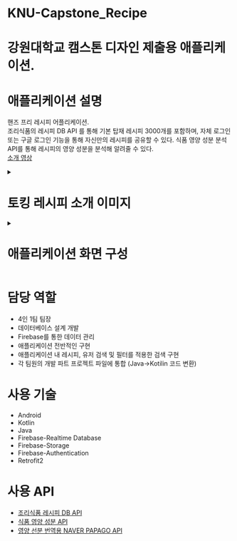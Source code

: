 # KNU-Capstone_Recipe
# 강원대학교 캠스톤 디자인 제출용 애플리케이션.

# 애플리케이션 설명
핸즈 프리 레시피 어플리케이션.  
조리식품의 레시피 DB API 를 통해 기본 탑재 레시피 3000개를 포함하며, 자체 로그인 또는 구글 로그인 기능을 통해 자신만의 레시피를 공유할 수 있다.
식품 영양 성분 분석 API를 통해 레시피의 영양 성분을 분석해 알려줄 수 있다.  
[소개 영상](https://youtu.be/EyVXPPh2V8Y?si=fq5TYXPU6-FZHi34)

<details>
  <summary>
    
  # 토킹 레시피 소개 이미지
  
  </summary>
  
![talking_recipe_intro](https://github.com/Jiy-park/KNU-Capstone_Recipe/assets/79889934/646f9dee-4bb6-4106-b329-61f57aabc775)

</details>

<details>
  <summary>
    
# 애플리케이션 화면 구성
    
  </summary>
  
  ![talking_recipe_flow](https://github.com/Jiy-park/KNU-Capstone_Recipe/assets/79889934/1b4d3817-3c52-4eca-8e2c-a1e7a53be846)
  
</details>

# 담당 역할
- 4인 1팀 팀장
- 데이터베이스 설계 개발
- Firebase를 통한 데이터 관리
- 애플리케이션 전반적인 구현
- 애플리케이션 내 레시피, 유저 검색 및 필터를 적용한 검색 구현
- 각 팀원의 개발 파트 프로젝트 파일에 통합 (Java->Kotilin 코드 변환) 

# 사용 기술
- Android
- Kotlin
- Java
- Firebase-Realtime Database
- Firebase-Storage
- Firebase-Authentication
- Retrofit2

# 사용 API
- [조리식품 레시피 DB API](https://www.foodsafetykorea.go.kr/api/newDatasetDetail.do)
- [식품 영양 성분 API](https://api.edamam.com/)
- [영양 선분 번역용 NAVER PAPAGO API](https://developers.naver.com/products/papago/nmt/nmt.md)
